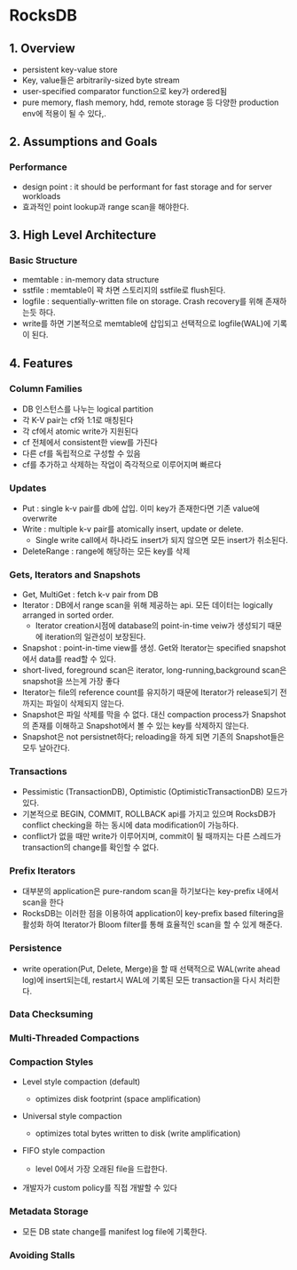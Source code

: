# RocksDB

## 1. Overview

* persistent key-value store
* Key, value들은 arbitrarily-sized byte stream
* user-specified comparator function으로 key가 ordered됨
* pure memory, flash memory, hdd, remote storage 등 다양한 production env에 적용이 될 수 있다,.

## 2. Assumptions and Goals

### Performance

* design point : it should be performant for fast storage and for server workloads
* 효과적인 point lookup과 range scan을 해야한다.

## 3. High Level Architecture

### Basic Structure

* memtable :  in-memory data structure
* sstfile : memtable이 꽉 차면 스토리지의 sstfile로 flush된다.
* logfile : sequentially-written file on storage. Crash recovery를 위해 존재하는듯 하다.
* write를 하면 기본적으로 memtable에 삽입되고 선택적으로 logfile(WAL)에 기록이 된다.

## 4. Features

### Column Families

* DB 인스턴스를 나누는 logical partition
* 각 K-V pair는 cf와 1:1로 매칭된다
* 각 cf에서 atomic write가 지원된다
* cf 전체에서 consistent한 view를 가진다
* 다른 cf를 독립적으로 구성할 수 있음
* cf를 추가하고 삭제하는 작업이 즉각적으로 이루어지며 빠르다

### Updates

* Put : single k-v pair를 db에 삽입. 이미 key가 존재한다면 기존 value에 overwrite
* Write : multiple k-v pair를 atomically insert, update or delete.
  * Single write call에서 하나라도 insert가 되지 않으면 모든 insert가 취소된다.
* DeleteRange : range에 해당하는 모든 key를 삭제

### Gets, Iterators and Snapshots

* Get, MultiGet : fetch k-v pair from DB
* Iterator : DB에서 range scan을 위해 제공하는 api. 모든 데이터는 logically arranged in sorted order.
  * Iterator creation시점에 database의 point-in-time veiw가 생성되기 때문에 iteration의 일관성이 보장된다.
* Snapshot : point-in-time view를 생성. Get와 Iterator는 specified snapshot에서 data를 read할 수 있다.
* short-lived, foreground scan은 iterator, long-running,background scan은 snapshot을 쓰는게 가장 좋다
* Iterator는 file의 reference count를 유지하기 때문에 Iterator가 release되기 전까지는 파일이 삭제되지 않는다.
* Snapshot은 파일 삭제를 막을 수 없다. 대신 compaction process가 Snapshot의 존재를 이해하고 Snapshot에서 볼 수 있는 key를 삭제하지 않는다.
* Snapshot은 not persistnet하다; reloading을 하게 되면 기존의 Snapshot들은 모두 날아간다.

### Transactions

* Pessimistic (TransactionDB), Optimistic (OptimisticTransactionDB) 모드가 있다.
* 기본적으로 BEGIN, COMMIT, ROLLBACK api를 가지고 있으며 RocksDB가 conflict checking을 하는 동시에 data modification이 가능하다.
* conflict가 없을 때만 write가 이루어지며,  commit이 될 때까지는 다른 스레드가 transaction의 change를 확인할 수 없다.

### Prefix Iterators

* 대부분의 application은 pure-random scan을 하기보다는 key-prefix 내에서 scan을 한다
* RocksDB는 이러한 점을 이용하여 application이 key-prefix based filtering을 활성화 하여 Iterator가 Bloom filter를 통해 효율적인 scan을 할 수 있게 해준다.

### Persistence

* write operation(Put, Delete, Merge)을 할 때 선택적으로 WAL(write ahead log)에 insert되는데, restart시 WAL에 기록된 모든 transaction을 다시 처리한다.

### Data Checksuming

### Multi-Threaded Compactions

### Compaction Styles

* Level style compaction (default)
  * optimizes disk footprint (space amplification)

* Universal style compaction
  * optimizes total bytes written to disk (write amplification)

* FIFO style compaction
  * level 0에서 가장 오래된 file을 드랍한다.

* 개발자가 custom policy를 직접 개발할 수 있다

### Metadata Storage

* 모든 DB state change를 manifest log file에 기록한다.

### Avoiding Stalls 


